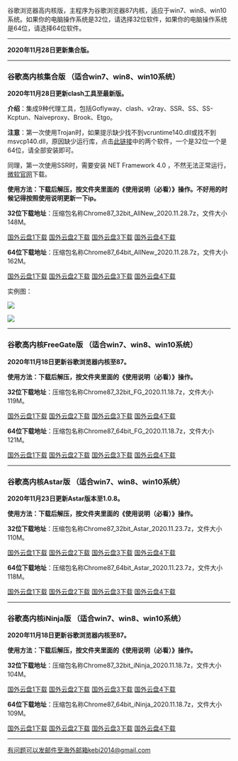 谷歌浏览器高内核版，主程序为谷歌浏览器87内核，适应于win7、win8、win10系统。如果你的电脑操作系统是32位，请选择32位软件，如果你的电脑操作系统是64位，请选择64位软件。

***

**2020年11月28日更新集合版。**

***

### 谷歌高内核集合版  （适合win7、win8、win10系统）

**2020年11月28日更新clash工具至最新版。**

**介绍**：集成9种代理工具，包括Goflyway、clash、v2ray、SSR、SS、SS-Kcptun、Naiveproxy、Brook、Etgo。

**注意**：第一次使用Trojan时，如果提示缺少找不到vcruntime140.dll或找不到msvcp140.dll，原因缺少运行库，点击[此链接](https://www.microsoft.com/en-us/download/details.aspx?id=48145)中的两个软件，一个是32位一个是64位，请全部安装即可。

同理，第一次使用SSR时，需要安装 NET Framework 4.0 ，不然无法正常运行，[微软官网](https://www.microsoft.com/zh-cn/download/details.aspx?id=17718)下载。

**使用方法：下载后解压，按文件夹里面的《使用说明（必看）》操作。不好用的时候记得按照使用说明更新一下ip。**

**32位下载地址**：压缩包名称Chrome87_32bit_AllNew_2020.11.28.7z，文件大小148M。

[国外云盘1下载](https://tr91.free4444.xyz/Chrome87_32bit_AllNew_2020.11.28.7z) 
[国外云盘2下载](https://tr71.free4444.xyz/Chrome87_32bit_AllNew_2020.11.28.7z) 
[国外云盘3下载](https://tr51.free4444.xyz/Chrome87_32bit_AllNew_2020.11.28.7z) 
[国外云盘4下载](https://tr61.free4444.xyz/Chrome87_32bit_AllNew_2020.11.28.7z) 

**64位下载地址**：压缩包名称Chrome87_64bit_AllNew_2020.11.28.7z，文件大小162M。

[国外云盘1下载](https://tr91.free4444.xyz/Chrome87_64bit_AllNew_2020.11.28.7z) 
[国外云盘2下载](https://tr71.free4444.xyz/Chrome87_64bit_AllNew_2020.11.28.7z) 
[国外云盘3下载](https://tr51.free4444.xyz/Chrome87_64bit_AllNew_2020.11.28.7z) 
[国外云盘4下载](https://tr61.free4444.xyz/Chrome87_64bit_AllNew_2020.11.28.7z) 

实例图：

![](https://cdn.jsdelivr.net/gh/Alvin9999/pac2/all1.jpg)

![](https://cdn.jsdelivr.net/gh/Alvin9999/pac2/all2.jpg)

***

### 谷歌高内核FreeGate版  （适合win7、win8、win10系统）

**2020年11月18日更新谷歌浏览器内核至87。**

**使用方法：下载后解压，按文件夹里面的《使用说明（必看）》操作。**

**32位下载地址**：压缩包名称Chrome87_32bit_FG_2020.11.18.7z，文件大小119M。

[国外云盘1下载](https://tr91.free4444.xyz/Chrome87_32bit_FG_2020.11.18.7z) 
[国外云盘2下载](https://tr71.free4444.xyz/Chrome87_32bit_FG_2020.11.18.7z) 
[国外云盘3下载](https://tr51.free4444.xyz/Chrome87_32bit_FG_2020.11.18.7z) 
[国外云盘4下载](https://tr61.free4444.xyz/Chrome87_32bit_FG_2020.11.18.7z) 

**64位下载地址**：压缩包名称Chrome87_64bit_FG_2020.11.18.7z，文件大小121M。

[国外云盘1下载](https://tr91.free4444.xyz/Chrome87_64bit_FG_2020.11.18.7z) 
[国外云盘2下载](https://tr71.free4444.xyz/Chrome87_64bit_FG_2020.11.18.7z) 
[国外云盘3下载](https://tr51.free4444.xyz/Chrome87_64bit_FG_2020.11.18.7z) 
[国外云盘4下载](https://tr61.free4444.xyz/Chrome87_64bit_FG_2020.11.18.7z) 

***

### 谷歌高内核Astar版  （适合win7、win8、win10系统）

**2020年11月23日更新Astar版本至1.0.8。**

**使用方法：下载后解压，按文件夹里面的《使用说明（必看）》操作。**

**32位下载地址**：压缩包名称Chrome87_32bit_Astar_2020.11.23.7z，文件大小110M。

[国外云盘1下载](https://tr91.free4444.xyz/Chrome87_32bit_Astar_2020.11.23.7z) 
[国外云盘2下载](https://tr71.free4444.xyz/Chrome87_32bit_Astar_2020.11.23.7z) 
[国外云盘3下载](https://tr51.free4444.xyz/Chrome87_32bit_Astar_2020.11.23.7z) 
[国外云盘4下载](https://tr61.free4444.xyz/Chrome87_32bit_Astar_2020.11.23.7z) 


**64位下载地址**：压缩包名称Chrome87_64bit_Astar_2020.11.23.7z，文件大小118M。

[国外云盘1下载](https://tr91.free4444.xyz/Chrome87_64bit_Astar_2020.11.23.7z) 
[国外云盘2下载](https://tr71.free4444.xyz/Chrome87_64bit_Astar_2020.11.23.7z) 
[国外云盘3下载](https://tr51.free4444.xyz/Chrome87_64bit_Astar_2020.11.23.7z) 
[国外云盘4下载](https://tr61.free4444.xyz/Chrome87_64bit_Astar_2020.11.23.7z) 

***

### 谷歌高内核iNinja版 （适合win7、win8、win10系统）

**2020年11月18日更新谷歌浏览器内核至87。**

**使用方法：下载后解压，按文件夹里面的《使用说明（必看）》操作。**

**32位下载地址**：压缩包名称Chrome87_32bit_iNinja_2020.11.18.7z，文件大小104M。

[国外云盘1下载](https://tr91.free4444.xyz/Chrome87_32bit_iNinja_2020.11.18.7z) 
[国外云盘2下载](https://tr71.free4444.xyz/Chrome87_32bit_iNinja_2020.11.18.7z) 
[国外云盘3下载](https://tr51.free4444.xyz/Chrome87_32bit_iNinja_2020.11.18.7z) 
[国外云盘4下载](https://tr61.free4444.xyz/Chrome87_32bit_iNinja_2020.11.18.7z) 

**64位下载地址**：压缩包名称Chrome87_64bit_iNinja_2020.11.18.7z，文件大小109M。

[国外云盘1下载](https://tr71.free4444.xyz/Chrome87_64bit_iNinja_2020.11.18.7z) 
[国外云盘2下载](https://tr71.free4444.xyz/Chrome87_64bit_iNinja_2020.11.18.7z) 
[国外云盘3下载](https://tr51.free4444.xyz/Chrome87_64bit_iNinja_2020.11.18.7z) 
[国外云盘4下载](https://tr61.free4444.xyz/Chrome87_64bit_iNinja_2020.11.18.7z) 


***

有问题可以发邮件至海外邮箱kebi2014@gmail.com